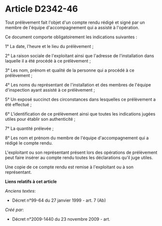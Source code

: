 # Article D2342-46

Tout prélèvement fait l'objet d'un compte rendu rédigé et signé par un membre de l'équipe d'accompagnement qui a assisté à
l'opération.

Ce document comporte obligatoirement les indications suivantes :

1° La date, l'heure et le lieu du prélèvement ;

2° La raison sociale de l'exploitant ainsi que l'adresse de l'installation dans laquelle il a été procédé à ce prélèvement ;

3° Les nom, prénom et qualité de la personne qui a procédé à ce prélèvement ;

4° Les noms du représentant de l'installation et des membres de l'équipe d'inspection ayant assisté à ce prélèvement ;

5° Un exposé succinct des circonstances dans lesquelles ce prélèvement a été effectué ;

6° L'identification de ce prélèvement ainsi que toutes les indications jugées utiles pour établir son authenticité ;

7° La quantité prélevée ;

8° Les nom et prénom du membre de l'équipe d'accompagnement qui a rédigé le compte rendu.

L'exploitant ou son représentant présent lors des opérations de prélèvement peut faire insérer au compte rendu toutes les
déclarations qu'il juge utiles.

Une copie de ce compte rendu est remise à l'exploitant ou à son représentant.

**Liens relatifs à cet article**

_Anciens textes_:

  - Décret n°99-64 du 27 janvier 1999 - art. 7 (Ab)

_Créé par_:

  - Décret n°2009-1440 du 23 novembre 2009 - art.

